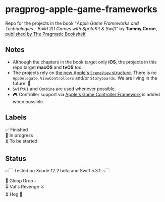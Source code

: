 # pragprog-apple-game-frameworks
Repo for the projects in the book "*Apple Game Frameworks and Technologies - Build 2D Games with SpriteKit &amp; Swift*" by **Tammy Coron**, [published by The Pragmatic Bookshelf](https://pragprog.com/titles/tcswift/apple-game-frameworks-and-technologies/).

## Notes
- Although the chapters in the book target only **iOS**, the projects in this repo target **macOS** and **tvOS** too.
- The projects rely on [the new Apple's `SceneView` structure](https://developer.apple.com/documentation/scenekit/sceneview). There is no `AppDelegate`, `ViewControllers` and/or `Storyboards`. We are living in the future. 🦾
- `SwiftUI` and `Combine` are used whenever possible.
- 🎮 Controller support via [Apple's Game Controller Framework](https://developer.apple.com/documentation/gamecontroller) is added when possible.

## Labels
✅ Finished  
🔨 In progress  
⏳ To be started

## Status
👉🏻 Tested on Xcode 12.2 beta and Swift 5.3.1 👈🏻

🔨 Gloop Drop 💧  
⏳ Val's Revenge ⚔️  
⏳ Hog 🎲  
